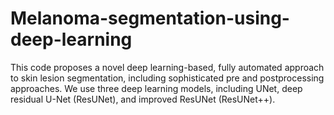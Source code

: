 # Melanoma-segmentation-using-deep-learning
This code proposes a novel deep learning-based, fully automated approach to skin lesion segmentation, including sophisticated pre and postprocessing approaches. We use three deep learning models, including UNet, deep residual U-Net (ResUNet), and improved ResUNet (ResUNet++).

